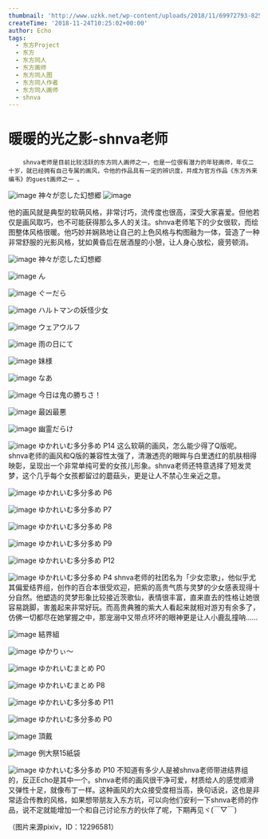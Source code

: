 ```yaml
---
thumbnail: 'http://www.uzkk.net/wp-content/uploads/2018/11/69972793-825x510.png'
createTime: '2018-11-24T10:25:02+00:00'
author: Echo
tags:
  - 东方Project
  - 东方
  - 东方同人
  - 东方画师
  - 东方同人图
  - 东方同人作者
  - 东方同人画师
  - shnva
---
```


# 暖暖的光之影-shnva老师

		shnva老师是目前比较活跃的东方同人画师之一，也是一位很有潜力的年轻画师，年仅二十岁，就已经拥有自己专属的画风，令他的作品具有一定的辨识度，并成为官方作品《东方外来编韦》的guest画师之一 。

![image](http://www.uzkk.net/wp-content/uploads/2018/11/006GnZRlgy1fpwi5hze9rj30rs0n7x4r.jpg)
神々が恋した幻想郷
![image](http://www.uzkk.net/wp-content/uploads/2018/11/006GnZRlgy1fl174ky7k3j30p00kwwyr.jpg)

他的画风就是典型的软萌风格，非常讨巧，流传度也很高，深受大家喜爱。但他若仅是画风取巧，也不可能获得那么多人的关注。shnva老师笔下的少女很软，而绘图整体风格很暖。他巧妙并娴熟地让自己的上色风格与构图融为一体，营造了一种非常舒服的光影风格，犹如黄昏后在居酒屋的小憩，让人身心放松，疲劳顿消。

![image](http://www.uzkk.net/wp-content/uploads/2018/11/65569661_p0.png)
神々が恋した幻想郷
 

![image](http://www.uzkk.net/wp-content/uploads/2018/11/70131965_p0.png)
ん
 

![image](http://www.uzkk.net/wp-content/uploads/2018/11/69972793_p0.png)
ぐーだら
 

![image](http://www.uzkk.net/wp-content/uploads/2018/11/68845394_p0.png)
ハルトマンの妖怪少女
 

![image](http://www.uzkk.net/wp-content/uploads/2018/11/66122483_p0.png)
ウェアウルフ
 

![image](http://www.uzkk.net/wp-content/uploads/2018/11/65493806_p0-1.png)
雨の日にて
 

![image](http://www.uzkk.net/wp-content/uploads/2018/11/68766305_p0-1.png)
妹様
 

![image](http://www.uzkk.net/wp-content/uploads/2018/11/70066238_p0.png)
なあ
 

![image](http://www.uzkk.net/wp-content/uploads/2018/11/65479328_p0-1.png)
今日は鬼の勝ちさ！
 

![image](http://www.uzkk.net/wp-content/uploads/2018/11/67189487_p0.png)
最凶最悪
 

![image](http://www.uzkk.net/wp-content/uploads/2018/11/65752130_p0-1.png)
幽霊だらけ
 

![image](http://www.uzkk.net/wp-content/uploads/2018/11/67297385_p14.png)
ゆかれいむ多分多め P14
这么软萌的画风，怎么能少得了Q版呢。shnva老师的画风和Q版的兼容性太强了，清澈透亮的眼眸与白里透红的肌肤相得映彰，呈现出一个非常单纯可爱的女孩儿形象。shnva老师还特意选择了短发灵梦，这个几乎每个女孩都留过的蘑菇头，更是让人不禁心生亲近之意。

![image](http://www.uzkk.net/wp-content/uploads/2018/11/67297385_p6.png)
ゆかれいむ多分多め P6
 

![image](http://www.uzkk.net/wp-content/uploads/2018/11/67297385_p7.png)
ゆかれいむ多分多め P7
 

![image](http://www.uzkk.net/wp-content/uploads/2018/11/67297385_p8.png)
ゆかれいむ多分多め P8
 

![image](http://www.uzkk.net/wp-content/uploads/2018/11/67297385_p9.png)
ゆかれいむ多分多め P9
 

![image](http://www.uzkk.net/wp-content/uploads/2018/11/67297385_p12.png)
ゆかれいむ多分多め P12
 

![image](http://www.uzkk.net/wp-content/uploads/2018/11/67297385_p4.png)
ゆかれいむ多分多め P4
shnva老师的社团名为「少女恋歌」，他似乎尤其偏爱结界组，创作的百合本很受欢迎，把紫的高贵气质与灵梦的少女感表现得十分自然。他塑造的灵梦形象比较接近茨歌仙，表情很丰富，直来直去的性格让她很容易跳脚，害羞起来非常好玩。而高贵典雅的紫大人看起来就相对游刃有余多了，仿佛一切都尽在她掌握之中，那宠溺中又带点坏坏的眼神更是让人小鹿乱撞呐……

![image](http://www.uzkk.net/wp-content/uploads/2018/11/65466289_p0.png)
結界組
 

![image](http://www.uzkk.net/wp-content/uploads/2018/11/65921963_p0-1.png)
ゆかりぃ～
 

![image](http://www.uzkk.net/wp-content/uploads/2018/11/65582681_p0.png)
ゆかれいむまとめ P0
 

![image](http://www.uzkk.net/wp-content/uploads/2018/11/65582681_p8.png)
ゆかれいむまとめ P8
 

![image](http://www.uzkk.net/wp-content/uploads/2018/11/67297385_p11.png)
ゆかれいむ多分多め P11
 

![image](http://www.uzkk.net/wp-content/uploads/2018/11/67297385_p0.png)
ゆかれいむ多分多め P0
 

![image](http://www.uzkk.net/wp-content/uploads/2018/11/68126513_p0.png)
頂戴
 

![image](http://www.uzkk.net/wp-content/uploads/2018/11/68221926_p0.png)
例大祭15紙袋
 

![image](http://www.uzkk.net/wp-content/uploads/2018/11/67297385_p10.png)
ゆかれいむ多分多め P10
不知道有多少人是被shnva老师带进结界组的，反正Echo是其中一个。shnva老师的画风很干净可爱，材质给人的感觉顺滑又弹性十足，就像布丁一样。这种画风的大众接受度相当高，换句话说，这也是非常适合传教的风格，如果想带朋友入东方坑，可以向他们安利一下shnva老师的作品，说不定就能增加一个和自己讨论东方的伙伴了呢，下期再见ヾ(￣▽￣)

（图片来源pixiv，ID：12296581）
